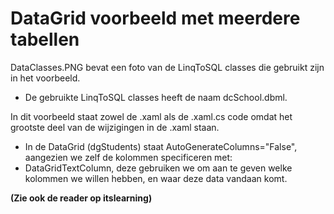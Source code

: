 # DataGrid voorbeeld met meerdere tabellen
DataClasses.PNG bevat een foto van de LinqToSQL classes die gebruikt zijn in het voorbeeld.
- De gebruikte LinqToSQL classes heeft de naam dcSchool.dbml.

In dit voorbeeld staat zowel de .xaml als de .xaml.cs code omdat het grootste deel van de wijzigingen in de .xaml staan.
- In de DataGrid (dgStudents) staat AutoGenerateColumns="False", aangezien we zelf de kolommen specificeren met:
- DataGridTextColumn, deze gebruiken we om aan te geven welke kolommen we willen hebben, en waar deze data vandaan komt.

**(Zie ook de reader op itslearning)**